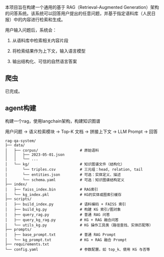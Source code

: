 本项目旨在构建一个通用的基于 RAG（Retrieval-Augmented Generation）架构的问答系统。该系统可以回答用户提出的任意问题，并基于指定语料库（人民日报）中的内容进行检索和生成。

用户输入问题后，系统会：

1. 从语料库中检索相关内容片段

2. 将检索结果作为上下文，输入语言模型

3. 输出结构化、可信的自然语言答案


## 爬虫
已完成。

## agent构建

构建一个rag，使用langchain架构，构建知识图谱

用户问题 → 语义检索模块 → Top-K 文档 → 拼接上下文 → LLM Prompt → 回答

``` 
rag-qa-system/
├── data/                         
│   ├── corpus/                   # 原始语料
│   │   ├── 2023-05-01.json
│   │   └── ...
│   └── kg/                       # 知识图谱文件（结构化）
│       └── triples.csv           # 三元组：head, relation, tail
│       └── entities.json         # 可选：实体定义、描述
│       └── schema.yaml           # 可选：知识图谱结构定义
├── index/                        
│   ├── faiss_index.bin           # RAG索引
│   └── kg_index.pkl              # KG的实体或图索引缓存
├── scripts/
│   ├── build_index.py            # 语料编码 + FAISS 索引
│   ├── build_kg.py               # 构建 KG 索引/图对象
│   ├── query_rag.py              # 普通 RAG 问答
│   ├── query_kg_rag.py           # KG + RAG 融合问答
│   └── utils_kg.py               # KG 操作工具类（路径查找、实体匹配等）
├── prompts/
│   ├── base_prompt.txt           # 普通 RAG Prompt
│   └── kg_prompt.txt             # KG + RAG 融合 Prompt
├── requirements.txt              
└── config.yaml                   # 参数配置，如 top_k、使用 KG 与否等

```
